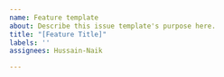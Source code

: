 ```yaml
---
name: Feature template
about: Describe this issue template's purpose here.
title: "[Feature Title]"
labels: ''
assignees: Hussain-Naik

---
```



